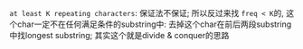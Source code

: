 ```at least K repeating characters```: 保证法不保证; 所以反过来找 ```freq < K```的, 这个char一定不在任何满足条件的substring中: 去掉这个char在前后两段substring中找longest substring; 其实这个就是divide & conquer的思路 
